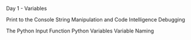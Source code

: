 Day 1 - Variables 

Print to the Console 
String Manipulation and Code Intelligence
Debugging

The Python Input Function
Python Variables
Variable Naming

